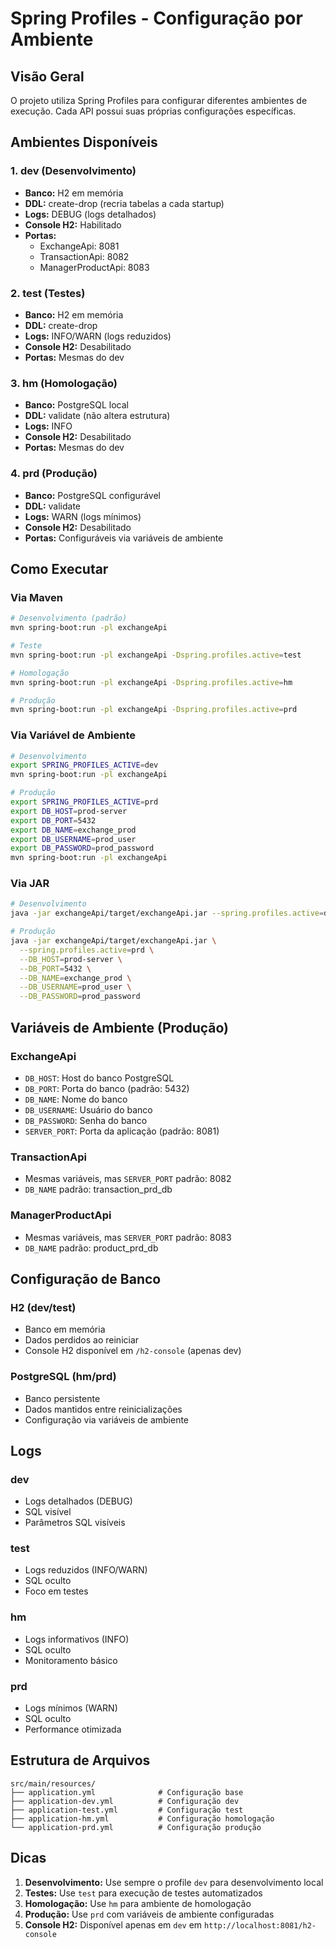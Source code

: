 # Spring Profiles - Configuração por Ambiente

## Visão Geral

O projeto utiliza Spring Profiles para configurar diferentes ambientes de execução. Cada API possui suas próprias configurações específicas.

## Ambientes Disponíveis

### 1. **dev** (Desenvolvimento)
- **Banco:** H2 em memória
- **DDL:** create-drop (recria tabelas a cada startup)
- **Logs:** DEBUG (logs detalhados)
- **Console H2:** Habilitado
- **Portas:**
  - ExchangeApi: 8081
  - TransactionApi: 8082
  - ManagerProductApi: 8083

### 2. **test** (Testes)
- **Banco:** H2 em memória
- **DDL:** create-drop
- **Logs:** INFO/WARN (logs reduzidos)
- **Console H2:** Desabilitado
- **Portas:** Mesmas do dev

### 3. **hm** (Homologação)
- **Banco:** PostgreSQL local
- **DDL:** validate (não altera estrutura)
- **Logs:** INFO
- **Console H2:** Desabilitado
- **Portas:** Mesmas do dev

### 4. **prd** (Produção)
- **Banco:** PostgreSQL configurável
- **DDL:** validate
- **Logs:** WARN (logs mínimos)
- **Console H2:** Desabilitado
- **Portas:** Configuráveis via variáveis de ambiente

## Como Executar

### Via Maven
```bash
# Desenvolvimento (padrão)
mvn spring-boot:run -pl exchangeApi

# Teste
mvn spring-boot:run -pl exchangeApi -Dspring.profiles.active=test

# Homologação
mvn spring-boot:run -pl exchangeApi -Dspring.profiles.active=hm

# Produção
mvn spring-boot:run -pl exchangeApi -Dspring.profiles.active=prd
```

### Via Variável de Ambiente
```bash
# Desenvolvimento
export SPRING_PROFILES_ACTIVE=dev
mvn spring-boot:run -pl exchangeApi

# Produção
export SPRING_PROFILES_ACTIVE=prd
export DB_HOST=prod-server
export DB_PORT=5432
export DB_NAME=exchange_prod
export DB_USERNAME=prod_user
export DB_PASSWORD=prod_password
mvn spring-boot:run -pl exchangeApi
```

### Via JAR
```bash
# Desenvolvimento
java -jar exchangeApi/target/exchangeApi.jar --spring.profiles.active=dev

# Produção
java -jar exchangeApi/target/exchangeApi.jar \
  --spring.profiles.active=prd \
  --DB_HOST=prod-server \
  --DB_PORT=5432 \
  --DB_NAME=exchange_prod \
  --DB_USERNAME=prod_user \
  --DB_PASSWORD=prod_password
```

## Variáveis de Ambiente (Produção)

### ExchangeApi
- `DB_HOST`: Host do banco PostgreSQL
- `DB_PORT`: Porta do banco (padrão: 5432)
- `DB_NAME`: Nome do banco
- `DB_USERNAME`: Usuário do banco
- `DB_PASSWORD`: Senha do banco
- `SERVER_PORT`: Porta da aplicação (padrão: 8081)

### TransactionApi
- Mesmas variáveis, mas `SERVER_PORT` padrão: 8082
- `DB_NAME` padrão: transaction_prd_db

### ManagerProductApi
- Mesmas variáveis, mas `SERVER_PORT` padrão: 8083
- `DB_NAME` padrão: product_prd_db

## Configuração de Banco

### H2 (dev/test)
- Banco em memória
- Dados perdidos ao reiniciar
- Console H2 disponível em `/h2-console` (apenas dev)

### PostgreSQL (hm/prd)
- Banco persistente
- Dados mantidos entre reinicializações
- Configuração via variáveis de ambiente

## Logs

### dev
- Logs detalhados (DEBUG)
- SQL visível
- Parâmetros SQL visíveis

### test
- Logs reduzidos (INFO/WARN)
- SQL oculto
- Foco em testes

### hm
- Logs informativos (INFO)
- SQL oculto
- Monitoramento básico

### prd
- Logs mínimos (WARN)
- SQL oculto
- Performance otimizada

## Estrutura de Arquivos

```
src/main/resources/
├── application.yml              # Configuração base
├── application-dev.yml          # Configuração dev
├── application-test.yml         # Configuração test
├── application-hm.yml           # Configuração homologação
└── application-prd.yml          # Configuração produção
```

## Dicas

1. **Desenvolvimento:** Use sempre o profile `dev` para desenvolvimento local
2. **Testes:** Use `test` para execução de testes automatizados
3. **Homologação:** Use `hm` para ambiente de homologação
4. **Produção:** Use `prd` com variáveis de ambiente configuradas
5. **Console H2:** Disponível apenas em `dev` em `http://localhost:8081/h2-console` 